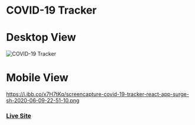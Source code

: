 # COVID-19 Tracker
# Desktop View
![COVID-19 Tracker](https://i.postimg.cc/8C2q6MRR/screencapture-covid-19-tracker-react-app-surge-sh-2020-06-09-20-59-45.png)
# Mobile View
https://i.ibb.co/x7H7tKq/screencapture-covid-19-tracker-react-app-surge-sh-2020-06-09-22-51-10.png
### [Live Site](http://covid-19-tracker-react-app.surge.sh/)
